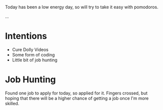 Today has been a low energy day, so will try to take it easy with pomodoros.

...

# Intentions
- Cure Dolly Videos
- Some form of coding
- Little bit of job hunting

# Job Hunting
Found one job to apply for today, so applied for it.
Fingers crossed, but hoping that there will be a higher chance of getting a job once I'm more skilled.